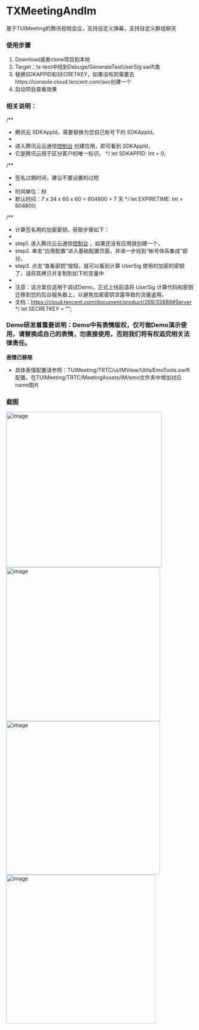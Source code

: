 # TXMeetingAndIm
基于TUIMeeting的腾讯视频会议，支持自定义弹幕，支持自定义群组聊天

### 使用步骤
1. Download或者clone项目到本地
2. Target：tx-test中找到Debuge/GenerateTestUserSig.swift类
3. 替换SDKAPPID和SECRETKEY，如果没有则需要去https://console.cloud.tencent.com/avc创建一个
4. 启动项目查看效果

### 相关说明：
/**
 * 腾讯云 SDKAppId，需要替换为您自己账号下的 SDKAppId。
 *
 * 进入腾讯云云通信[控制台](https://console.cloud.tencent.com/avc) 创建应用，即可看到 SDKAppId，
 * 它是腾讯云用于区分客户的唯一标识。
 */
let SDKAPPID: Int = 0;

/**
 *  签名过期时间，建议不要设置的过短
 *
 *  时间单位：秒
 *  默认时间：7 x 24 x 60 x 60 = 604800 = 7 天
 */
let EXPIRETIME: Int = 604800;

/**
 * 计算签名用的加密密钥，获取步骤如下：
 *
 * step1. 进入腾讯云云通信[控制台](https://console.cloud.tencent.com/avc) ，如果还没有应用就创建一个，
 * step2. 单击“应用配置”进入基础配置页面，并进一步找到“帐号体系集成”部分。
 * step3. 点击“查看密钥”按钮，就可以看到计算 UserSig 使用的加密的密钥了，请将其拷贝并复制到如下的变量中
 *
 * 注意：该方案仅适用于调试Demo，正式上线前请将 UserSig 计算代码和密钥迁移到您的后台服务器上，以避免加密密钥泄露导致的流量盗用。
 * 文档：https://cloud.tencent.com/document/product/269/32688#Server
 */
let SECRETKEY = "";


### Demo研发着重要说明：Demo中有表情版权，仅可做Demo演示使用，请替换成自己的表情，勿直接使用，否则我们将有权追究相关法律责任。
**表情已移除**
- 具体表情配置请参照：TUIMeeting/TRTC/ui/IMView/Utils/EmoTools.swift配置，在TUIMeeting/TRTC/MeetingAssets/IM/emo文件夹中增加对应name图片

### 截图
<img width="416" alt="image" src="https://user-images.githubusercontent.com/31474080/186554230-0f29a38a-f8ac-459e-b85f-d2cfe2aa327c.png">
<img width="412" alt="image" src="https://user-images.githubusercontent.com/31474080/186554341-d0a1b257-19a1-4331-9d34-dcc89d89c516.png">
<img width="411" alt="image" src="https://user-images.githubusercontent.com/31474080/186554342-9e68df08-5c35-466e-80c2-b77ce87c3453.png">
<img width="399" alt="image" src="https://user-images.githubusercontent.com/31474080/186554343-aacaa878-8ec8-4378-8323-c7b0e9503022.png">



